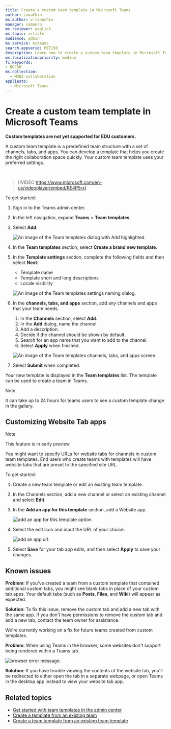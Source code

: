 ```yaml
---
title: Create a custom team template in Microsoft Teams
author: LanaChin
ms.author: v-lanachin
manager: samanro
ms.reviewer: aaglick
ms.topic: article
audience: admin
ms.service: msteams
search.appverid: MET150
description: Learn how to create a custom team template in Microsoft Teams.
ms.localizationpriority: medium
f1.keywords:
- NOCSH
ms.collection: 
  - M365-collaboration
appliesto: 
  - Microsoft Teams
---
```


# Create a custom team template in Microsoft Teams

**Custom templates are not yet supported for EDU customers.**

A custom team template is a predefined team structure with a set of channels, tabs, and apps. You can develop a template that helps you create the right collaboration space quickly. Your custom team template uses your preferred settings.  

<br>

> [!VIDEO https://www.microsoft.com/en-us/videoplayer/embed/RE4P5rx]


To get started:

1. Sign in to the Teams admin center.

2. In the left navigation, expand **Teams** > **Team templates**.

3. Select **Add**.

    ![An image of the Team templates dialog with Add highlighted.](media/team-templates-new.png)

4. In the **Team templates** section, select **Create a brand new template**.

5. In the **Template settings** section, complete the following fields and then select **Next**:
    - Template name
    - Template short and long descriptions
    - Locale visibility  

    ![An image of the Team templates settings naming dialog.](media/template-add-a-name.png)

6. In the **channels, tabs, and apps** section, add any channels and apps that your team needs.

    1. In the **Channels** section, select **Add**.
    2. In the **Add** dialog, name the channel.
    3. Add a description.
    4. Decide if the channel should be shown by default.
    5. Search for an app name that you want to add to the channel.
    6. Select **Apply** when finished.

    ![An image of the Team templates channels, tabs, and apps screen.](media/template-channels-tabs-apps.png)

8. Select **Submit** when completed.

Your new template is displayed in the **Team templates** list. The template can be used to create a team in Teams.

> [!Note]
> It can take up to 24 hours for teams users to see a custom template change in the gallery.

## Customizing Website Tab apps

> [!Note]
> This feature is in early preview

You might want to specify URLs for website tabs for channels in custom team templates. End users who create teams with templates will have website tabs that are preset to the specified site URL.

To get started:

1. Create a new team template or edit an existing team template.

2. In the Channels section, add a new channel or select an existing channel and select **Edit**.

3. In the **Add an app for this template** section, add a Website app.

    ![add an app for this template option.](media/add-an-app-template.png)

4. Select the edit icon and input the URL of your choice.

    ![add an app url.](media/add-url-app-template.png)

5. Select **Save** for your tab app edits, and then select **Apply** to save your changes.

## Known issues

**Problem**: If you've created a team from a custom template that contained additional custom tabs, you might see blank tabs in place of your custom tab apps. Your default tabs (such as **Posts**, **Files**, and **Wiki**) will appear as expected.

**Solution**: To fix this issue, remove the custom tab and add a new tab with the same app. If you don't have permissions to remove the custom tab and add a new tab, contact the team owner for assistance.

We're currently working on a fix for future teams created from custom templates.

**Problem**: When using Teams in the browser, some websites don't support being rendered within a Teams tab.

![browser error message.](media/browser-error-message.png)

**Solution**: If you have trouble viewing the contents of the website tab, you'll be redirected to either open the tab in a separate webpage, or open Teams in the desktop app instead to view your website tab app.

## Related topics

- [Get started with team templates in the admin center](get-started-with-teams-templates-in-the-admin-console.md)
- [Create a template from an existing team](create-template-from-existing-team.md)
- [Create a team template from an existing team template](create-template-from-existing-template.md)
